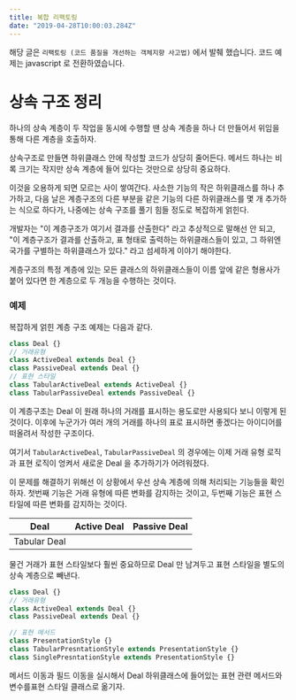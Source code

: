 ```yaml
---
title: 복합 리팩토링
date: "2019-04-28T10:00:03.284Z"
---
```


해당 글은 `리팩토링 (코드 품질을 개선하는 객체지향 사고법)` 에서 발췌 했습니다. 코드 예제는 javascript 로 전환하였습니다.

# 상속 구조 정리

하나의 상속 계층이 두 작업을 동시에 수행할 땐 상속 계층을 하나 더 만들어서 위임을 통해 다른 계층을 호출하자.

상속구조로 만들면 하위클래스 안에 작성할 코드가 상당히 줄어든다.
메서드 하나는 비록 크기는 작지만 상속 계층에 들어 있다는 것만으로 상당히 중요하다.

이것을 오용하게 되면 모르는 사이 쌓여간다. 사소한 기능의 작은 하위클래스를 하나 추가하고, 다음 날은 계층구조의 다른 부분을 같은 기능의 다른 하위클래스를 몇 개 추가하는 식으로 하다가, 나중에는 상속 구조를 풀기 힘들 정도로 복잡하게 얽힌다.

개발자는 "이 계층구조가 여기서 결과를 산출한다" 라고 추상적으로 말해선 안 되고, "이 계층구조가 결과를 산출하고, 표 형태로 출력하는 하위클래스들이 있고, 그 하위엔 국가를 구별하는 하위클래스가 있다." 라고 섬세하게 이야기 해야한다.

계층구조의 특정 계층에 있는 모든 클래스의 하위클래스들이 이름 앞에 같은 형용사가 붙어 있다면 한 계층으로 두 개능을 수행하는 것이다.

### 예제

복잡하게 얽힌 계층 구조 예제는 다음과 같다.

```javascript
class Deal {}
// 거래유형
class ActiveDeal extends Deal {}
class PassiveDeal extends Deal {}
// 표현 스타일
class TabularActiveDeal extends ActiveDeal {}
class TabularPassiveDeal extends PassiveDeal {}
```

이 계층구조는 Deal 이 원래 하나의 거래를 표시하는 용도로만 사용되다 보니 이렇게 된것이다.
이후에 누군가가 여러 개의 거래를 하나의 표로 표시하면 좋겠다는 아이디어를 떠올려서 작성한 구조이다.

여기서 `TabularActiveDeal`, `TabularPassiveDeal` 의 경우에는 이제 거래 유형 로직과 표현 로직이 엉켜서 새로운 Deal 을 추가하기가 어려워졌다.

이 문제를 해결하기 위해선 이 상황에서 우선 상속 계층에 의해 처리되는 기능들을 확인하자.
첫번째 기능은 거래 유형에 따른 변화를 감지하는 것이고, 두번째 기능은 표현 스타일에 따른 변화를 감지하는 것이다.

| Deal         | Active Deal | Passive Deal |
| ------------ | ----------- | ------------ |
| Tabular Deal |             |              |

물건 거래가 표현 스타일보다 훨씬 중요하므로 Deal 만 남겨두고 표현 스타일을 별도의 상속 계층으로 빼낸다.

```javascript
class Deal {}
// 거래유형
class ActiveDeal extends Deal {}
class PassiveDeal extends Deal {}

// 표현 메서드
class PresentationStyle {}
class TabularPresntationStyle extends PresentationStyle {}
class SinglePresntationStyle extends PresentationStyle {}
```

메서드 이동과 필드 이동을 실시해서 Deal 하위클래스에 들어있는 표현 관련 메서드와 변수를표현 스타일 클래스로 옮기자.
